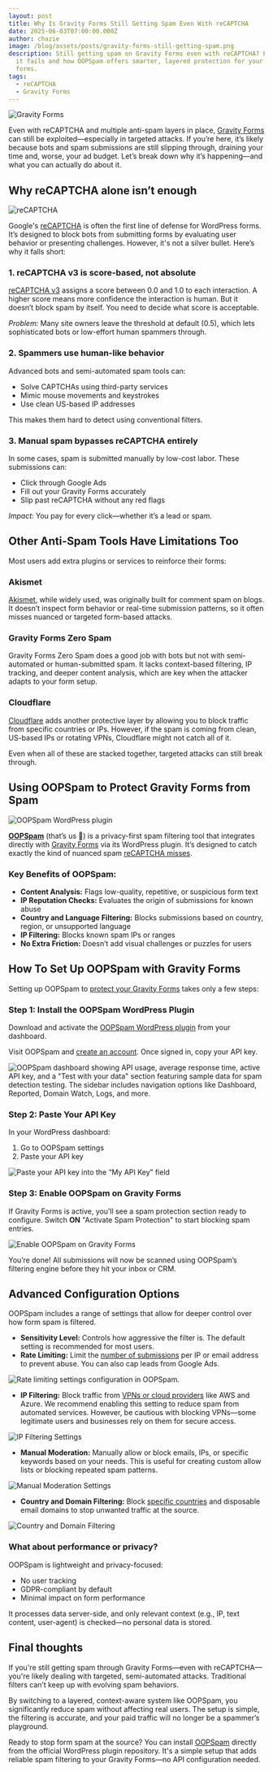 ```yaml
---
layout: post
title: Why Is Gravity Forms Still Getting Spam Even With reCAPTCHA
date: 2025-06-03T07:00:00.000Z
author: chazie
image: /blog/assets/posts/gravity-forms-still-getting-spam.png
description: Still getting spam on Gravity Forms even with reCAPTCHA? Learn why
  it fails and how OOPSpam offers smarter, layered protection for your WordPress
  forms.
tags:
  - reCAPTCHA
  - Gravity Forms
---
```

![Gravity Forms](/blog/assets/posts/gf-forms.png "Gravity Forms")

Even with reCAPTCHA and multiple anti-spam layers in place, [Gravity Forms](https://www.gravityforms.com/) can still be exploited—especially in targeted attacks. If you’re here, it’s likely because bots and spam submissions are still slipping through, draining your time and, worse, your ad budget. Let’s break down why it’s happening—and what you can actually do about it.

## **Why reCAPTCHA alone isn’t enough**

![reCAPTCHA](/blog/assets/posts/recaptcha.png "reCAPTCHA")

Google's [reCAPTCHA](https://developers.google.com/recaptcha) is often the first line of defense for WordPress forms. It’s designed to block bots from submitting forms by evaluating user behavior or presenting challenges. However, it's not a silver bullet. Here’s why it falls short:

### **1. reCAPTCHA v3 is score-based, not absolute**

[reCAPTCHA v3](https://www.oopspam.com/blog/recaptcha-v2-vs-v3-which-is-right-for-your-website) assigns a score between 0.0 and 1.0 to each interaction. A higher score means more confidence the interaction is human. But it doesn’t block spam by itself. You need to decide what score is acceptable.

*Problem:* Many site owners leave the threshold at default (0.5), which lets sophisticated bots or low-effort human spammers through.

### **2. Spammers use human-like behavior**

Advanced bots and semi-automated spam tools can:

* Solve CAPTCHAs using third-party services
* Mimic mouse movements and keystrokes
* Use clean US-based IP addresses

This makes them hard to detect using conventional filters.

### **3. Manual spam bypasses reCAPTCHA entirely**

In some cases, spam is submitted manually by low-cost labor. These submissions can:

* Click through Google Ads
* Fill out your Gravity Forms accurately
* Slip past reCAPTCHA without any red flags

*Impact:* You pay for every click—whether it’s a lead or spam.

## **Other Anti-Spam Tools Have Limitations Too**

Most users add extra plugins or services to reinforce their forms:

### **Akismet**

[Akismet](https://www.oopspam.com/blog/best-akismet-alternatives), while widely used, was originally built for comment spam on blogs. It doesn’t inspect form behavior or real-time submission patterns, so it often misses nuanced or targeted form-based attacks.

### **Gravity Forms Zero Spam**

Gravity Forms Zero Spam does a good job with bots but not with semi-automated or human-submitted spam. It lacks context-based filtering, IP tracking, and deeper content analysis, which are key when the attacker adapts to your form setup.

### **Cloudflare**

[Cloudflare](https://www.oopspam.com/blog/common-cloudflare-turnstile-errors-in-wordpress-forms-and-how-to-fix-them) adds another protective layer by allowing you to block traffic from specific countries or IPs. However, if the spam is coming from clean, US-based IPs or rotating VPNs, Cloudflare might not catch all of it.

Even when all of these are stacked together, targeted attacks can still break through.

## **Using OOPSpam to Protect Gravity Forms from Spam**

![OOPSpam WordPress plugin](/blog/assets/posts/oopspam-anti-spam-overview.png "OOPSpam WordPress plugin")

**[OOPSpam](https://www.oopspam.com/)** (that’s us 👋) is a privacy-first spam filtering tool that integrates directly with [Gravity Forms](https://www.oopspam.com/anti-spam-filter-for-gravity-forms) via its WordPress plugin. It’s designed to catch exactly the kind of nuanced spam [reCAPTCHA misses](https://www.oopspam.com/blog/recaptcha-errors).

### **Key Benefits of OOPSpam:**

* **Content Analysis:** Flags low-quality, repetitive, or suspicious form text
* **IP Reputation Checks:** Evaluates the origin of submissions for known abuse
* **Country and Language Filtering:** Blocks submissions based on country, region, or unsupported language
* **IP Filtering:** Blocks known spam IPs or ranges
* **No Extra Friction:** Doesn’t add visual challenges or puzzles for users

## **How To Set Up OOPSpam with Gravity Forms**

Setting up OOPSpam to [protect your Gravity Forms](https://www.oopspam.com/blog/spam-protection-for-gravity-forms) takes only a few steps:

### **Step 1: Install the OOPSpam WordPress Plugin**

Download and activate the [OOPSpam WordPress plugin](https://wordpress.org/plugins/oopspam-anti-spam/) from your dashboard.

Visit OOPSpam and [create an account](https://app.oopspam.com/Identity/Account/Register). Once signed in, copy your API key.

![OOPSpam dashboard showing API usage, average response time, active API key, and a "Test with your data" section featuring sample data for spam detection testing. The sidebar includes navigation options like Dashboard, Reported, Domain Watch, Logs, and more.](/blog/assets/posts/oopspam-dashboard-api.png "OOPSpam dashboard")

### **Step 2: Paste Your API Key**

In your WordPress dashboard:

1. Go to OOPSpam settings
2. Paste your API key

![Paste your API key into the “My API Key” field](/blog/assets/posts/my-api-key-field.png "Paste your API key")

### **Step 3: Enable OOPSpam on Gravity Forms**

If Gravity Forms is active, you’ll see a spam protection section ready to configure. Switch **ON** "Activate Spam Protection" to start blocking spam entries.

![Enable OOPSpam on Gravity Forms](/blog/assets/posts/gravity-forms-spam-protection-activate.png "Enable OOPSpam on Gravity Forms")

You’re done! All submissions will now be scanned using OOPSpam’s filtering engine before they hit your inbox or CRM.

## **Advanced Configuration Options**

OOPSpam includes a range of settings that allow for deeper control over how form spam is filtered.

* **Sensitivity Level:** Controls how aggressive the filter is. The default setting is recommended for most users.
* **Rate Limiting:** Limit the [number of submissions](https://www.oopspam.com/blog/how-to-limit-form-submissions-in-gravity-forms) per IP or email address to prevent abuse. You can also cap leads from Google Ads.

![Rate limiting settings configuration in OOPSpam.](/blog/assets/posts/rate-limiting-settings.png "Rate Limiting")

* **IP Filtering:** Block traffic from [VPNs or cloud providers](https://www.oopspam.com/blog/how-to-block-vpn-and-data-center-ip-submissions-in-gravity-forms) like AWS and Azure. We recommend enabling this setting to reduce spam from automated services. However, be cautious with blocking VPNs—some legitimate users and businesses rely on them for secure access.

![IP Filtering Settings](/blog/assets/posts/ip-filtering-settings-in-security-panel.png "IP Filtering")

* **Manual Moderation:** Manually allow or block emails, IPs, or specific keywords based on your needs. This is useful for creating custom allow lists or blocking repeated spam patterns.

![Manual Moderation Settings](/blog/assets/posts/manual-moderation-settings-oopspam.png "Manual Moderation")

* **Country and Domain Filtering:** Block [specific countries](https://www.oopspam.com/blog/filter-spam-by-country) and disposable email domains to stop unwanted traffic at the source.

![Country and Domain Filtering](/blog/assets/posts/country-filtering-settings.png "Country and Domain Filtering")

### **What about performance or privacy?**

OOPSpam is lightweight and privacy-focused:

* No user tracking
* GDPR-compliant by default
* Minimal impact on form performance

It processes data server-side, and only relevant context (e.g., IP, text content, user-agent) is checked—no personal data is stored.

## **Final thoughts**

If you're still getting spam through Gravity Forms—even with reCAPTCHA—you're likely dealing with targeted, semi-automated attacks. Traditional filters can’t keep up with evolving spam behaviors.

By switching to a layered, context-aware system like OOPSpam, you significantly reduce spam without affecting real users. The setup is simple, the filtering is accurate, and your paid traffic will no longer be a spammer’s playground.

Ready to stop form spam at the source? You can install [OOPSpam](https://www.oopspam.com/wordpress) directly from the official WordPress plugin repository. It's a simple setup that adds reliable spam filtering to your Gravity Forms—no API configuration needed.
